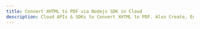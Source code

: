 ---title: Convert XHTML to PDF via Nodejs SDK in Clouddescription: Cloud APIs & SDKs to Convert XHTML to PDF. Also Create, Edit & Render Microsoft Word & OpenOffice documents in the Cloud.---